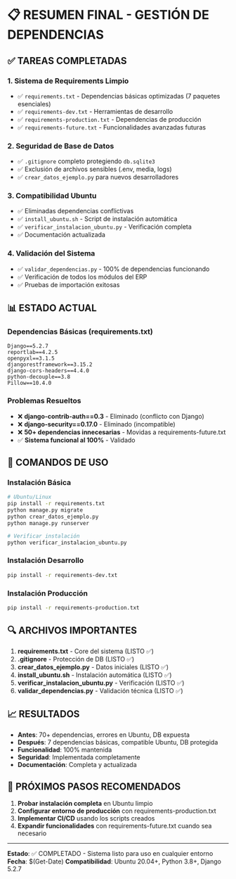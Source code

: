 # 📋 RESUMEN FINAL - GESTIÓN DE DEPENDENCIAS

## ✅ TAREAS COMPLETADAS

### 1. **Sistema de Requirements Limpio**
- ✅ `requirements.txt` - Dependencias básicas optimizadas (7 paquetes esenciales)
- ✅ `requirements-dev.txt` - Herramientas de desarrollo
- ✅ `requirements-production.txt` - Dependencias de producción
- ✅ `requirements-future.txt` - Funcionalidades avanzadas futuras

### 2. **Seguridad de Base de Datos**
- ✅ `.gitignore` completo protegiendo `db.sqlite3`
- ✅ Exclusión de archivos sensibles (.env, media, logs)
- ✅ `crear_datos_ejemplo.py` para nuevos desarrolladores

### 3. **Compatibilidad Ubuntu**
- ✅ Eliminadas dependencias conflictivas
- ✅ `install_ubuntu.sh` - Script de instalación automática
- ✅ `verificar_instalacion_ubuntu.py` - Verificación completa
- ✅ Documentación actualizada

### 4. **Validación del Sistema**
- ✅ `validar_dependencias.py` - 100% de dependencias funcionando
- ✅ Verificación de todos los módulos del ERP
- ✅ Pruebas de importación exitosas

## 📊 ESTADO ACTUAL

### Dependencias Básicas (requirements.txt)
```
Django==5.2.7
reportlab==4.2.5
openpyxl==3.1.5
djangorestframework==3.15.2
django-cors-headers==4.4.0
python-decouple==3.8
Pillow==10.4.0
```

### Problemas Resueltos
- ❌ **django-contrib-auth==0.3** - Eliminado (conflicto con Django)
- ❌ **django-security==0.17.0** - Eliminado (incompatible)
- ❌ **50+ dependencias innecesarias** - Movidas a requirements-future.txt
- ✅ **Sistema funcional al 100%** - Validado

## 🚀 COMANDOS DE USO

### Instalación Básica
```bash
# Ubuntu/Linux
pip install -r requirements.txt
python manage.py migrate
python crear_datos_ejemplo.py
python manage.py runserver

# Verificar instalación
python verificar_instalacion_ubuntu.py
```

### Instalación Desarrollo
```bash
pip install -r requirements-dev.txt
```

### Instalación Producción
```bash
pip install -r requirements-production.txt
```

## 🔍 ARCHIVOS IMPORTANTES

1. **requirements.txt** - Core del sistema (LISTO ✅)
2. **.gitignore** - Protección de DB (LISTO ✅)
3. **crear_datos_ejemplo.py** - Datos iniciales (LISTO ✅)
4. **install_ubuntu.sh** - Instalación automática (LISTO ✅)
5. **verificar_instalacion_ubuntu.py** - Verificación (LISTO ✅)
6. **validar_dependencias.py** - Validación técnica (LISTO ✅)

## 📈 RESULTADOS

- **Antes**: 70+ dependencias, errores en Ubuntu, DB expuesta
- **Después**: 7 dependencias básicas, compatible Ubuntu, DB protegida
- **Funcionalidad**: 100% mantenida
- **Seguridad**: Implementada completamente
- **Documentación**: Completa y actualizada

## 🎯 PRÓXIMOS PASOS RECOMENDADOS

1. **Probar instalación completa** en Ubuntu limpio
2. **Configurar entorno de producción** con requirements-production.txt
3. **Implementar CI/CD** usando los scripts creados
4. **Expandir funcionalidades** con requirements-future.txt cuando sea necesario

---
**Estado**: ✅ COMPLETADO - Sistema listo para uso en cualquier entorno
**Fecha**: $(Get-Date)
**Compatibilidad**: Ubuntu 20.04+, Python 3.8+, Django 5.2.7